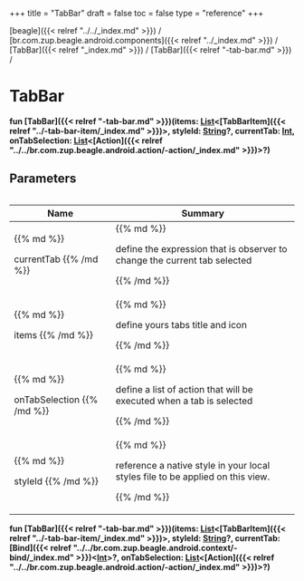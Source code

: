 +++
title = "TabBar"
draft = false
toc = false
type = "reference"
+++

[beagle]({{< relref "../../_index.md" >}}) / [br.com.zup.beagle.android.components]({{< relref "../_index.md" >}}) / [TabBar]({{< relref "_index.md" >}}) / [TabBar]({{< relref "-tab-bar.md" >}}) / 



# TabBar  
  
<b><b>fun [TabBar]({{< relref "-tab-bar.md" >}})(items: [List](https://kotlinlang.org/api/latest/jvm/stdlib/kotlin.collections/-list/index.html)<[TabBarItem]({{< relref "../-tab-bar-item/_index.md" >}})>, styleId: [String](https://kotlinlang.org/api/latest/jvm/stdlib/kotlin/-string/index.html)?, currentTab: [Int](https://kotlinlang.org/api/latest/jvm/stdlib/kotlin/-int/index.html), onTabSelection: [List](https://kotlinlang.org/api/latest/jvm/stdlib/kotlin.collections/-list/index.html)<[Action]({{< relref "../../br.com.zup.beagle.android.action/-action/_index.md" >}})>?)</b></b>  




## Parameters  
<table>
  
  
<table>
  
<thead>
<tr>
<th>
Name  
</th>
<th>
Summary  
</th>
  
</tr>
</thead>
<tbody>
<tr>
<td>
{{% md %}}

currentTab
{{% /md %}}
</td>
<td>
{{% md %}}



define the expression that is observer to change the current tab selected


{{% /md %}}
</td>
</tr>

<tr>
<td>
{{% md %}}

items
{{% /md %}}
</td>
<td>
{{% md %}}



define yours tabs title and icon


{{% /md %}}
</td>
</tr>

<tr>
<td>
{{% md %}}

onTabSelection
{{% /md %}}
</td>
<td>
{{% md %}}



define a list of action that will be executed when a tab is selected


{{% /md %}}
</td>
</tr>

<tr>
<td>
{{% md %}}

styleId
{{% /md %}}
</td>
<td>
{{% md %}}



reference a native style in your local styles file to be applied on this view.


{{% /md %}}
</td>
</tr>

</tbody>
</table>
  
</table>
  
  
<b><b>fun [TabBar]({{< relref "-tab-bar.md" >}})(items: [List](https://kotlinlang.org/api/latest/jvm/stdlib/kotlin.collections/-list/index.html)<[TabBarItem]({{< relref "../-tab-bar-item/_index.md" >}})>, styleId: [String](https://kotlinlang.org/api/latest/jvm/stdlib/kotlin/-string/index.html)?, currentTab: [Bind]({{< relref "../../br.com.zup.beagle.android.context/-bind/_index.md" >}})<[Int](https://kotlinlang.org/api/latest/jvm/stdlib/kotlin/-int/index.html)>?, onTabSelection: [List](https://kotlinlang.org/api/latest/jvm/stdlib/kotlin.collections/-list/index.html)<[Action]({{< relref "../../br.com.zup.beagle.android.action/-action/_index.md" >}})>?)</b></b>  



